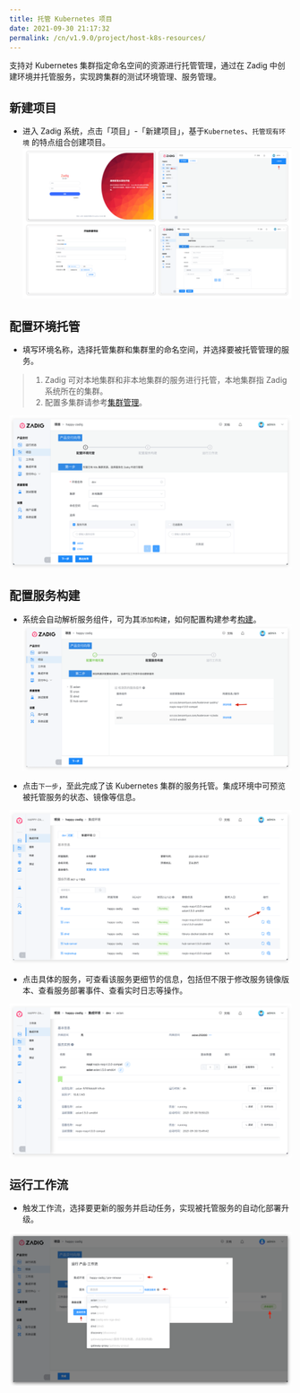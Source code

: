 ```yaml
---
title: 托管 Kubernetes 项目
date: 2021-09-30 21:17:32
permalink: /cn/v1.9.0/project/host-k8s-resources/
---
```

支持对 Kubernetes 集群指定命名空间的资源进行托管管理，通过在 Zadig 中创建环境并托管服务，实现跨集群的测试环境管理、服务管理。

## 新建项目
- 进入 Zadig 系统，点击「项目」-「新建项目」，基于`Kubernetes`、`托管现有环境` 的特点组合创建项目。
![新建托管项目](../_images/host_k8s_create_project.png)

## 配置环境托管
- 填写环境名称，选择托管集群和集群里的命名空间，并选择要被托管管理的服务。
> 1. Zadig 可对本地集群和非本地集群的服务进行托管，本地集群指 Zadig 系统所在的集群。
> 2. 配置多集群请参考[集群管理](/v1.9.0/pages/cluster_manage/)。

![配置托管项目](../_images/env_delegate_onboarding_1.png)

## 配置服务构建
- 系统会自动解析服务组件，可为其`添加构建`，如何配置构建参考[构建](/v1.9.0/project/build/)。
![配置托管项目](../_images/env_delegate_on_boarding_2.png)

- 点击`下一步`，至此完成了该 Kubernetes 集群的服务托管。集成环境中可预览被托管服务的状态、镜像等信息。

![环境概览](../_images/env_delegate_enviroment_overview.png)

- 点击具体的服务，可查看该服务更细节的信息，包括但不限于修改服务镜像版本、查看服务部署事件、查看实时日志等操作。

![环境概览](../_images/env_delegate_service_details.png)

## 运行工作流
- 触发工作流，选择要更新的服务并启动任务，实现被托管服务的自动化部署升级。

![触发工作流](../_images/env_delegate_start_pipeline.png)
